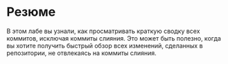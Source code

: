 # Резюме

В этом лабе вы узнали, как просматривать краткую сводку всех коммитов, исключая коммиты слияния. Это может быть полезно, когда вы хотите получить быстрый обзор всех изменений, сделанных в репозитории, не отвлекаясь на коммиты слияния.
